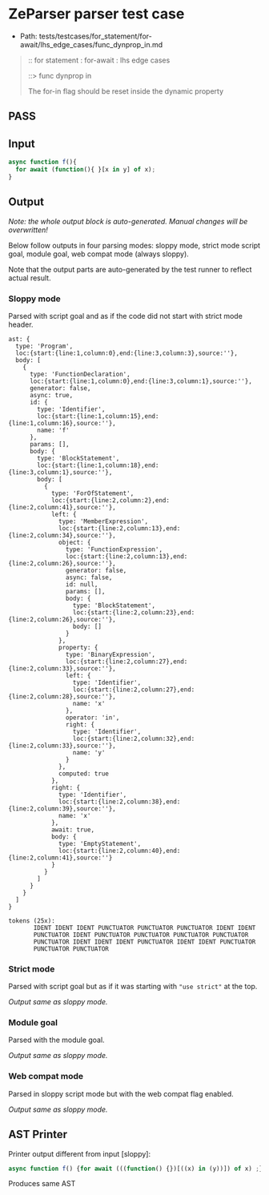# ZeParser parser test case

- Path: tests/testcases/for_statement/for-await/lhs_edge_cases/func_dynprop_in.md

> :: for statement : for-await : lhs edge cases
>
> ::> func dynprop in
>
> The for-in flag should be reset inside the dynamic property

## PASS

## Input

`````js
async function f(){
  for await (function(){ }[x in y] of x);
}  
`````

## Output

_Note: the whole output block is auto-generated. Manual changes will be overwritten!_

Below follow outputs in four parsing modes: sloppy mode, strict mode script goal, module goal, web compat mode (always sloppy).

Note that the output parts are auto-generated by the test runner to reflect actual result.

### Sloppy mode

Parsed with script goal and as if the code did not start with strict mode header.

`````
ast: {
  type: 'Program',
  loc:{start:{line:1,column:0},end:{line:3,column:3},source:''},
  body: [
    {
      type: 'FunctionDeclaration',
      loc:{start:{line:1,column:0},end:{line:3,column:1},source:''},
      generator: false,
      async: true,
      id: {
        type: 'Identifier',
        loc:{start:{line:1,column:15},end:{line:1,column:16},source:''},
        name: 'f'
      },
      params: [],
      body: {
        type: 'BlockStatement',
        loc:{start:{line:1,column:18},end:{line:3,column:1},source:''},
        body: [
          {
            type: 'ForOfStatement',
            loc:{start:{line:2,column:2},end:{line:2,column:41},source:''},
            left: {
              type: 'MemberExpression',
              loc:{start:{line:2,column:13},end:{line:2,column:34},source:''},
              object: {
                type: 'FunctionExpression',
                loc:{start:{line:2,column:13},end:{line:2,column:26},source:''},
                generator: false,
                async: false,
                id: null,
                params: [],
                body: {
                  type: 'BlockStatement',
                  loc:{start:{line:2,column:23},end:{line:2,column:26},source:''},
                  body: []
                }
              },
              property: {
                type: 'BinaryExpression',
                loc:{start:{line:2,column:27},end:{line:2,column:33},source:''},
                left: {
                  type: 'Identifier',
                  loc:{start:{line:2,column:27},end:{line:2,column:28},source:''},
                  name: 'x'
                },
                operator: 'in',
                right: {
                  type: 'Identifier',
                  loc:{start:{line:2,column:32},end:{line:2,column:33},source:''},
                  name: 'y'
                }
              },
              computed: true
            },
            right: {
              type: 'Identifier',
              loc:{start:{line:2,column:38},end:{line:2,column:39},source:''},
              name: 'x'
            },
            await: true,
            body: {
              type: 'EmptyStatement',
              loc:{start:{line:2,column:40},end:{line:2,column:41},source:''}
            }
          }
        ]
      }
    }
  ]
}

tokens (25x):
       IDENT IDENT IDENT PUNCTUATOR PUNCTUATOR PUNCTUATOR IDENT IDENT
       PUNCTUATOR IDENT PUNCTUATOR PUNCTUATOR PUNCTUATOR PUNCTUATOR
       PUNCTUATOR IDENT IDENT IDENT PUNCTUATOR IDENT IDENT PUNCTUATOR
       PUNCTUATOR PUNCTUATOR
`````

### Strict mode

Parsed with script goal but as if it was starting with `"use strict"` at the top.

_Output same as sloppy mode._

### Module goal

Parsed with the module goal.

_Output same as sloppy mode._

### Web compat mode

Parsed in sloppy script mode but with the web compat flag enabled.

_Output same as sloppy mode._

## AST Printer

Printer output different from input [sloppy]:

````js
async function f() {for await (((function() {})[((x) in (y))]) of x) ;}
````

Produces same AST

